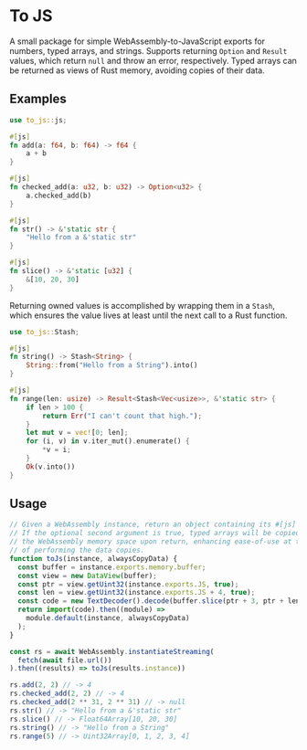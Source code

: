 # To JS

A small package for simple WebAssembly-to-JavaScript exports for numbers, typed arrays, and strings. Supports returning `Option` and `Result` values, which return `null` and throw an error, respectively. Typed arrays can be returned as views of Rust memory, avoiding copies of their data.

## Examples

```rust
use to_js::js;

#[js]
fn add(a: f64, b: f64) -> f64 {
    a + b
}

#[js]
fn checked_add(a: u32, b: u32) -> Option<u32> {
    a.checked_add(b)
}

#[js]
fn str() -> &'static str {
    "Hello from a &'static str"
}

#[js]
fn slice() -> &'static [u32] {
    &[10, 20, 30]
}
```

Returning owned values is accomplished by wrapping them in a `Stash`, which ensures the value lives at least until the next call to a Rust function.

```rust
use to_js::Stash;

#[js]
fn string() -> Stash<String> {
    String::from("Hello from a String").into()
}

#[js]
fn range(len: usize) -> Result<Stash<Vec<usize>>, &'static str> {
    if len > 100 {
        return Err("I can't count that high.");
    }
    let mut v = vec![0; len];
    for (i, v) in v.iter_mut().enumerate() {
        *v = i;
    }
    Ok(v.into())
}
```

## Usage

```js
// Given a WebAssembly instance, return an object containing its #[js] exports.
// If the optional second argument is true, typed arrays will be copied out of
// the WebAssembly memory space upon return, enhancing ease-of-use at the cost
// of performing the data copies.
function toJs(instance, alwaysCopyData) {
  const buffer = instance.exports.memory.buffer;
  const view = new DataView(buffer);
  const ptr = view.getUint32(instance.exports.JS, true);
  const len = view.getUint32(instance.exports.JS + 4, true);
  const code = new TextDecoder().decode(buffer.slice(ptr + 3, ptr + len));
  return import(code).then((module) =>
    module.default(instance, alwaysCopyData)
  );
}

const rs = await WebAssembly.instantiateStreaming(
  fetch(await file.url())
).then((results) => toJs(results.instance))

rs.add(2, 2) // -> 4
rs.checked_add(2, 2) // -> 4
rs.checked_add(2 ** 31, 2 ** 31) // -> null
rs.str() // -> "Hello from a &'static str"
rs.slice() // -> Float64Array[10, 20, 30]
rs.string() // -> "Hello from a String"
rs.range(5) // -> Uint32Array[0, 1, 2, 3, 4]
```
